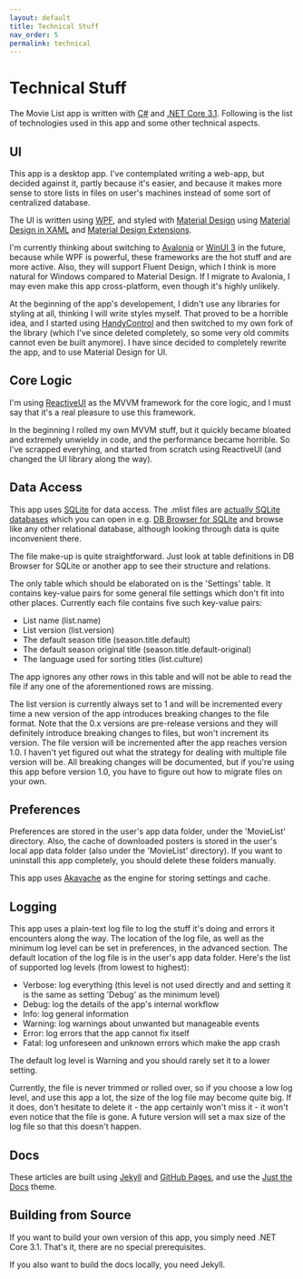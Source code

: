 ```yaml
---
layout: default
title: Technical Stuff
nav_order: 5
permalink: technical
---
```


# Technical Stuff

The Movie List app is written with [C#](https://github.com/dotnet/csharplang) and
[.NET Core 3.1](https://github.com/dotnet/core). Following is the list of technologies used in this app and some other
technical aspects.

## UI

This app is a desktop app. I've contemplated writing a web-app, but decided against it, partly because it's easier,
and because it makes more sense to store lists in files on user's machines instead of some sort of centralized database.

The UI is written using [WPF](https://github.com/dotnet/wpf), and styled with
[Material Design](https://material.io/design) using
[Material Design in XAML](http://materialdesigninxaml.net/) and
[Material Design Extensions](https://spiegelp.github.io/MaterialDesignExtensions).

I'm currently thinking about switching to [Avalonia](https://avaloniaui.net) or
[WinUI 3](https://github.com/microsoft/microsoft-ui-xaml) in the future, because while WPF is powerful, these frameworks
are the hot stuff and are more active. Also, they will support Fluent Design, which I think is more natural for Windows
compared to Material Design. If I migrate to Avalonia, I may even make this app cross-platform, even though it's highly
unlikely.

At the beginning of the app's developement, I didn't use any libraries for styling at all, thinking I will write styles
myself. That proved to be a horrible idea, and I started using [HandyControl](https://github.com/HandyOrg/HandyControl)
and then switched to my own fork of the library (which I've since deleted completely, so some very old commits cannot
even be built anymore). I have since decided to completely rewrite the app, and to use Material Design for UI.

## Core Logic

I'm using [ReactiveUI](https://www.reactiveui.net) as the MVVM framework for the core logic, and I must say that it's a
real pleasure to use this framework.

In the beginning I rolled my own MVVM stuff, but it quickly became bloated and extremely unwieldy in code, and the
performance became horrible. So I've scrapped everyhing, and started from scratch using ReactiveUI (and changed the UI
library along the way).

## Data Access

This app uses [SQLite](https://www.sqlite.org/index.html) for data access. The .mlist files are
[actually SQLite databases](https://www.sqlite.org/appfileformat.html) which you can open in e.g.
[DB Browser for SQLite](https://sqlitebrowser.org) and browse like any other relational database, although looking
through data is quite inconvenient there.

The file make-up is quite straightforward. Just look at table definitions in DB Browser for SQLite or another app to see
their structure and relations.

The only table which should be elaborated on is the 'Settings' table. It contains key-value pairs for some general file
settings which don't fit into other places. Currently each file contains five such key-value pairs:

- List name (list.name)
- List version (list.version)
- The default season title (season.title.default)
- The default season original title (season.title.default-original)
- The language used for sorting titles (list.culture)

The app ignores any other rows in this table and will not be able to read the file if any one of the aforementioned rows
are missing.

The list version is currently always set to 1 and will be incremented every time a new version of the app introduces
breaking changes to the file format. Note that the 0.x versions are pre-release versions and they will definitely
introduce breaking changes to files, but won't increment its version. The file version will be incremented after the
app reaches version 1.0. I haven't yet figured out what the strategy for dealing with multiple file version will be.
All breaking changes will be documented, but if you're using this app before version 1.0, you have to figure out how to
migrate files on your own.

## Preferences

Preferences are stored in the user's app data folder, under the 'MovieList' directory. Also, the cache of downloaded
posters is stored in the user's local app data folder (also under the 'MovieList' directory). If you want to uninstall
this app completely, you should delete these folders manually.

This app uses [Akavache](https://github.com/reactiveui/Akavache) as the engine for storing settings and cache.

## Logging

This app uses a plain-text log file to log the stuff it's doing and errors it encounters along the way. The location
of the log file, as well as the minimum log level can be set in preferences, in the advanced section. The default
location of the log file is in the user's app data folder. Here's the list of supported log levels (from lowest to
highest):

- Verbose: log everything (this level is not used directly and and setting it is the same as setting 'Debug' as the
minimum level)
- Debug: log the details of the app's internal workflow
- Info: log general information
- Warning: log warnings about unwanted but manageable events
- Error: log errors that the app cannot fix itself
- Fatal: log unforeseen and unknown errors which make the app crash

The default log level is Warning and you should rarely set it to a lower setting.

Currently, the file is never trimmed or rolled over, so if you choose a low log level, and use this app a lot, the size
of the log file may become quite big. If it does, don't hesitate to delete it - the app certainly won't miss it - it
won't even notice that the file is gone. A future version will set a max size of the log file so that this doesn't
happen.

## Docs

These articles are built using [Jekyll](https://jekyllrb.com) and [GitHub Pages](https://pages.github.com), and use the
[Just the Docs](https://pmarsceill.github.io/just-the-docs) theme.

## Building from Source

If you want to build your own version of this app, you simply need .NET Core 3.1. That's it, there are no special
prerequisites.

If you also want to build the docs locally, you need Jekyll.
